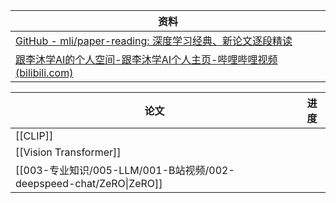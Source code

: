 
| 资料                                                                                                                       |
| ------------------------------------------------------------------------------------------------------------------------ |
| [GitHub - mli/paper-reading: 深度学习经典、新论文逐段精读](https://github.com/mli/paper-reading)                                       |
| [跟李沐学AI的个人空间-跟李沐学AI个人主页-哔哩哔哩视频 (bilibili.com)](https://space.bilibili.com/1567748478/channel/collectiondetail?sid=32744) |

| 论文                                                          | 进度  |
| ----------------------------------------------------------- | --- |
| [[CLIP]]                                                    |     |
| [[Vision Transformer]]                                      |     |
| [[003-专业知识/005-LLM/001-B站视频/002-deepspeed-chat/ZeRO\|ZeRO]] |     |

